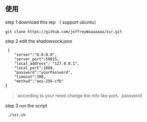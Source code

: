 ## 使用
step 1
download this rep （ support ubuntu）
```
git clone https://github.com/jeffreyWaaaaaaa/ssr.git
```
step 2
edit the shadowsock.json
```
 {
    "server":"0.0.0.0",
    "server_port":59015,
    "local_address": "127.0.0.1",
    "local_port":1080,
    "password":"yourPassword",
    "timeout":300,
    "method":"aes-256-cfb"
}
```
> according to your need change the info like port、password

step 3
run the script
```
 ./ssr.sh
```
